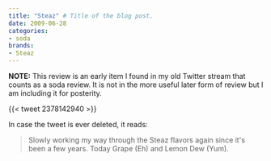 ```yaml
---
title: "Steaz" # Title of the blog post.
date: 2009-06-28
categories:
- soda
brands:
- Steaz
---
```


**NOTE:** This review is an early item I found in my old Twitter stream that counts as a soda review. It is not in the more useful later form of review but I am including it for posterity.

{{< tweet 2378142940 >}}

In case the tweet is ever deleted, it reads:
> Slowly working my way through the Steaz flavors again since it's been a few years. Today Grape (Eh) and Lemon Dew (Yum).
